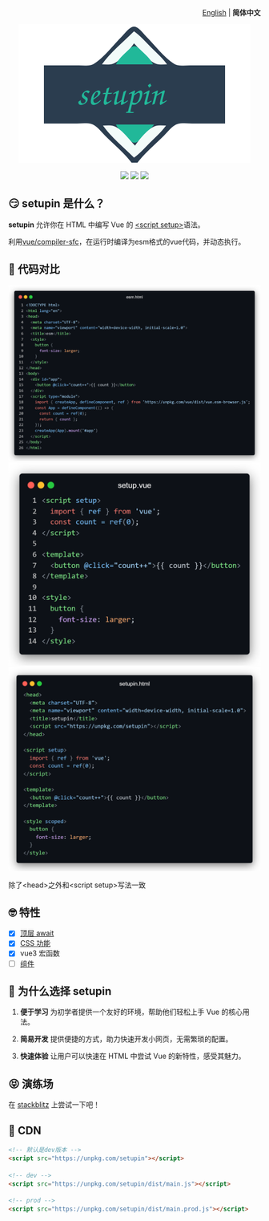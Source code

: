 <p align="right">
  <a href="./README.md">English</a> | <b>简体中文</b>
</p>

<p align="center"><img src="./public/logo.svg"></p>

<p align="center">
  <a href="https://stackblitz.com/edit/setupin"><img src="https://img.shields.io/badge/stackBlitz-blue"></a>
  <a href="https://npmjs.com/package/setupin"><img src="https://img.shields.io/npm/v/setupin?color=orange"></a>
  <a href="https://bundlephobia.com/package/setupin"><img src="https://img.shields.io/bundlephobia/minzip/setupin"></a>
</p>

## 😏 setupin 是什么？

**setupin** 允许你在 HTML 中编写 Vue 的 [\<script setup\>](https://cn.vuejs.org/api/sfc-script-setup.html)语法。

利用[vue/compiler-sfc](https://github.com/vuejs/core/tree/main/packages/compiler-sfc#readme)，在运行时编译为esm格式的vue代码，并动态执行。

## 🤯 代码对比

![esm](./public/esm.html.png)
![setup](./public/setup.vue.png)
![setupin](./public/setupin.html.png)

除了\<head>之外和\<script setup>写法一致

## 🤓 特性

- [x] [顶层 await](https://cn.vuejs.org/api/sfc-script-setup.html#top-level-await)
- [x] [CSS 功能](https://cn.vuejs.org/api/sfc-css-features)
- [x] vue3 宏函数
- [ ] [组件](https://cn.vuejs.org/guide/essentials/component-basics.html)

## 🤔 为什么选择 setupin

1. **便于学习**
  为初学者提供一个友好的环境，帮助他们轻松上手 Vue 的核心用法。

2. **简易开发**
  提供便捷的方式，助力快速开发小网页，无需繁琐的配置。

3. **快速体验**
  让用户可以快速在 HTML 中尝试 Vue 的新特性，感受其魅力。

## 😝 演练场

在 [stackblitz](https://stackblitz.com/edit/setupin?file=index.html)
上尝试一下吧！

## 🥰 CDN

```html
<!-- 默认是dev版本 -->
<script src="https://unpkg.com/setupin"></script>

<!-- dev -->
<script src="https://unpkg.com/setupin/dist/main.js"></script>

<!-- prod -->
<script src="https://unpkg.com/setupin/dist/main.prod.js"></script>
```
